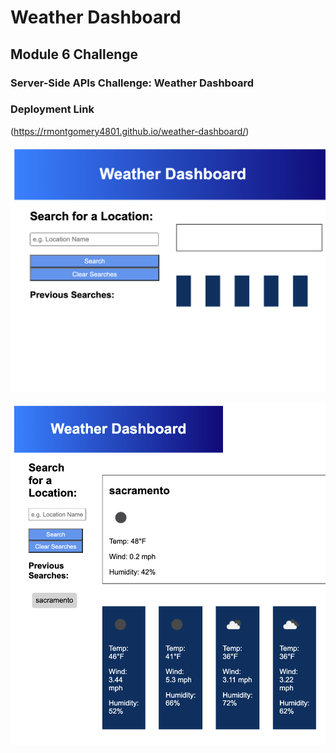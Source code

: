 # Weather Dashboard

## Module 6 Challenge
### Server-Side APIs Challenge: Weather Dashboard



### Deployment Link
(https://rmontgomery4801.github.io/weather-dashboard/)

![Alt text](Assets/Images/screenshot1.png)

![Alt text](Assets/Images/screenshot2.png)
